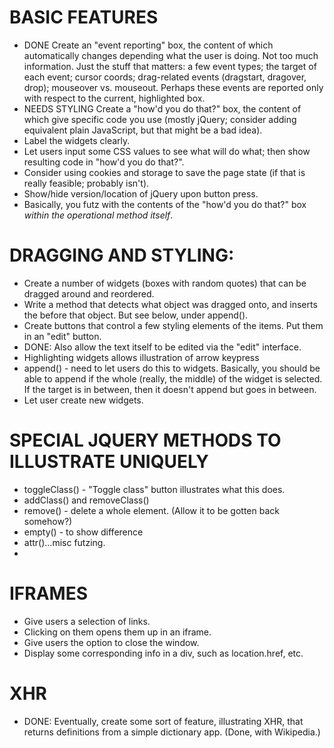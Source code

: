 # BASIC FEATURES

- DONE Create an "event reporting" box, the content of which automatically changes depending what the user is doing.
  Not too much information. Just the stuff that matters: a few event types; the target of each event; cursor coords; 
  drag-related events (dragstart, dragover, drop); mouseover vs. mouseout. Perhaps these events are reported only
  with respect to the current, highlighted box.
- NEEDS STYLING Create a "how'd you do that?" box, the content of which give specific code you use (mostly jQuery; 
  consider adding equivalent plain JavaScript, but that might be a bad idea).
- Label the widgets clearly.
- Let users input some CSS values to see what will do what; then show resulting code in "how'd you do that?".
- Consider using cookies and storage to save the page state (if that is really feasible; probably isn't).
- Show/hide version/location of jQuery upon button press.
- Basically, you futz with the contents of the "how'd you do that?" box _within the operational method itself_.

# DRAGGING AND STYLING:

- Create a number of widgets (boxes with random quotes) that can be dragged around and reordered.
- Write a method that detects what object was dragged onto, and inserts the before that object. But see below, under 
  append().
- Create buttons that control a few styling elements of the items. Put them in an "edit" button.
- DONE: Also allow the text itself to be edited via the "edit" interface.
- Highlighting widgets allows illustration of arrow keypress 
- append() - need to let users do this to widgets. Basically, you should be able to append if the whole (really, the
  middle) of the widget is selected. If the target is in between, then it doesn't append but goes in between.
- Let user create new widgets.

# SPECIAL JQUERY METHODS TO ILLUSTRATE UNIQUELY
- toggleClass() - "Toggle class" button illustrates what this does.
- addClass() and removeClass()
- remove() - delete a whole element. (Allow it to be gotten back somehow?)
- empty() - to show difference
- attr()...misc futzing.
- 

# IFRAMES

- Give users a selection of links.
- Clicking on them opens them up in an iframe.
- Give users the option to close the window.
- Display some corresponding info in a div, such as location.href, etc.

# XHR

- DONE: Eventually, create some sort of feature, illustrating XHR, that returns definitions from a simple dictionary 
  app. (Done, with Wikipedia.)